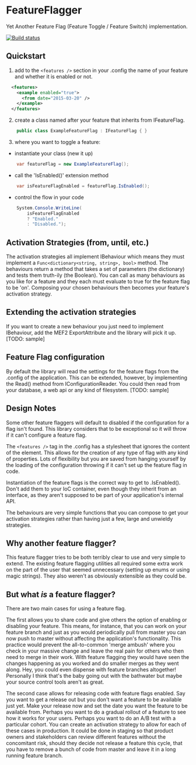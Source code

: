 # FeatureFlagger
Yet Another Feature Flag (Feature Toggle / Feature Switch) implementation.

[![Build status](https://ci.appveyor.com/api/projects/status/mo5k3nbrplspm93f?svg=true)](https://ci.appveyor.com/project/Boggin/featureflagger)


## Quickstart
1. add to the `<features />` section in your .config the name of your feature and whether it is enabled or not.  

  ```XML
    <features>
      <example enabled="true">
        <from date="2015-03-20" />
      </example>
    </features>
  ```

2. create a class named after your feature that inherits from IFeatureFlag.  

  ```C#
      public class ExampleFeatureFlag : IFeatureFlag { }
  ```

3. where you want to toggle a feature:  
  - instantiate your class (new it up)

  ```C#
      var featureFlag = new ExampleFeatureFlag();
  ```

  - call the 'IsEnabled()' extension method

  ```C#
      var isFeatureFlagEnabled = featureFlag.IsEnabled();
  ```

  - control the flow in your code

  ```C#
      System.Console.WriteLine(
          isFeatureFlagEnabled
          ? "Enabled."
          : "Disabled.");
  ```

## Activation Strategies (from, until, etc.)
The activation strategies all implement IBehaviour which means they must implement a `Func<dictionary<string, string>, bool>` method. The behaviours return a method that takes a set of parameters (the dictionary) and tests them truth-ily (the Boolean). You can call as many behaviours as you like for a feature and they each must evaluate to true for the feature flag to be 'on'. Composing your chosen behaviours then becomes your feature's activation strategy.

## Extending the activation strategies
If you want to create a new behaviour you just need to implement IBehaviour, add the MEF2 ExportAttribute and the library will pick it up. [TODO: sample]

## Feature Flag configuration
By default the library will read the settings for the feature flags from the .config of the application. This can be extended, however, by implementing the Read() method from IConfigurationReader. You could then read from your database, a web api or any kind of filesystem. [TODO: sample]

## Design Notes
Some other feature flaggers will default to disabled if the configuration for a flag isn't found. This library considers that to be exceptional so it will throw if it can't configure a feature flag.

The `<features />` tag in the .config has a stylesheet that ignores the content of the element. This allows for the creation of any type of flag with any kind of properties. Lots of flexibility but you are saved from hanging yourself by the loading of the configuration throwing if it can't set up the feature flag in code.

Instantiation of the feature flags is the correct way to get to .IsEnabled(). Don't add them to your IoC container, even though they inherit from an interface, as they aren't supposed to be part of your application's internal API.

The behaviours are very simple functions that you can compose to get your activation strategies rather than having just a few, large and unwieldy strategies.

## Why another feature flagger?
This feature flagger tries to be both terribly clear to use and very simple to extend. The existing feature flagging utilities all required some extra work on the part of the user that seemed unnecessary (setting up enums or using magic strings). They also weren't as obviously extensible as they could be.

## But what *is* a feature flagger?
There are two main cases for using a feature flag.

The first allows you to share code and give others the option of enabling or disabling your feature. This means, for instance, that you can work on your feature branch and just as you would periodically pull from master you can now push to master without affecting the application's functionality. This practice would prevent the all-to-common 'merge ambush' where you check in your massive change and leave the real pain for others who then need to merge in their work. With feature flagging they would have seen the changes happening as you worked and do smaller merges as they went along. Hey, you could even dispense with feature branches altogether! Personally I think that's the baby going out with the bathwater but maybe your source control tools aren't as great.

The second case allows for releasing code with feature flags enabled. Say you want to get a release out but you don't want a feature to be available just yet. Make your release now and set the date you want the feature to be available from. Perhaps you want to do a gradual rollout of a feature to see how it works for your users. Perhaps you want to do an A/B test with a particular cohort. You can create an activation strategy to allow for each of these cases in production. It could be done in staging so that product owners and stakeholders can review different features without the concomitant risk, should they decide not release a feature this cycle, that you have to remove a bunch of code from master and leave it in a long running feature branch.
